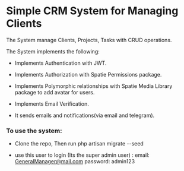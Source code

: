 # Simple CRM System for Managing Clients

The System  manage Clients, Projects, Tasks with CRUD operations.

The System implements the following:

- Implements Authentication with JWT.

- Implements Authorization with Spatie Permissions package.

- Implements Polymorphic relationships with Spatie Media Library package to add avatar for users.

- Implements Email Verification.

- It sends emails and notifications(via email and telegram). 

### To use the system:
- Clone the repo, Then run php artisan migrate --seed

- use this user to login (Its the super admin user) :
email: GeneralManager@mail.com
password: admin123
